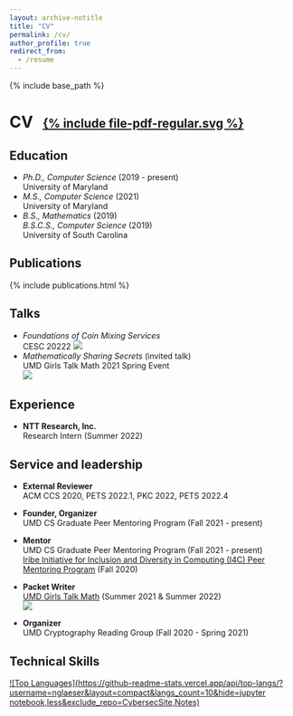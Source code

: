 ```yaml
---
layout: archive-notitle
title: "CV"
permalink: /cv/
author_profile: true
redirect_from:
  - /resume
---
```


{% include base_path %}

<style>
.icon {
  font-size: .75em;
  margin-left: .5em;
}
</style>
<!-- <h1 class="page__title">{{ page.title }}</h1> -->
# CV <a target="_blank" href="{{ base_path }}/files/Glaeser_CV_research.pdf"><span class="icon">{% include file-pdf-regular.svg %}</span></a>

Education
------
* *Ph.D., Computer Science* (2019 - present)  
  University of Maryland
* *M.S., Computer Science* (2021)  
  University of Maryland
* *B.S., Mathematics* (2019)   
  *B.S.C.S., Computer Science* (2019)  
  University of South Carolina

Publications
------
  {% include publications.html %}
  
Talks
------
* *Foundations of Coin Mixing Services*  
  CESC 20222  
  <!-- <a target="_blank" href="https://youtu.be/q9-xxy43BnM?t=5098"><img src="https://img.shields.io/badge/-video-blue"></a> -->
  <a target="_blank" href="https://youtu.be/q9-xxy43BnM?t=5098"><img src="https://img.shields.io/static/v1?label=&message=video&color=blue&logo=youtube"></a>
* *Mathematically Sharing Secrets* (invited talk)  
UMD Girls Talk Math 2021 Spring Event  
<a target="_blank" href="https://github.com/nglaeser/gtm2021/tree/main/spring"><img src="https://img.shields.io/static/v1?label=&message=slides&color=blue&logo=github"></a>
  
Experience
------
* **NTT Research, Inc.**  
  Research Intern (Summer 2022)

<!-- Teaching
------ -->
  
Service and leadership
------
* **External Reviewer**  
  ACM CCS 2020, PETS 2022.1, PKC 2022, PETS 2022.4

* **Founder, Organizer**  
   UMD CS Graduate Peer Mentoring Program (Fall 2021 - present)

* **Mentor**  
  UMD CS Graduate Peer Mentoring Program (Fall 2021 - present)  
  [Iribe Initiative for Inclusion and Diversity in Computing (I4C) Peer Mentoring Program](https://inclusion.cs.umd.edu/programs#mentoring) (Fall 2020)

* **Packet Writer**  
  [UMD Girls Talk Math](https://gtm.math.umd.edu/virtualcamp2021.html) (Summer 2021 & Summer 2022)  
  <a target="_blank" href="https://github.com/nglaeser/gtm2021/blob/main/packet/main.pdf"><img src="https://img.shields.io/static/v1?label=&message=packet&color=blue&logo=github"></a>

* **Organizer**  
  UMD Cryptography Reading Group (Fall 2020 - Spring 2021)

Technical Skills
------
<!-- [![Noemi's GitHub stats](https://github-readme-stats.vercel.app/api?username=nglaeser&count_private=true&show_icons=true)](https://github.com/nglaeser) -->

[![Top Languages](https://github-readme-stats.vercel.app/api/top-langs/?username=nglaeser&layout=compact&langs_count=10&hide=jupyter notebook,less&exclude_repo=CybersecSite,Notes)](https://github.com/nglaeser)